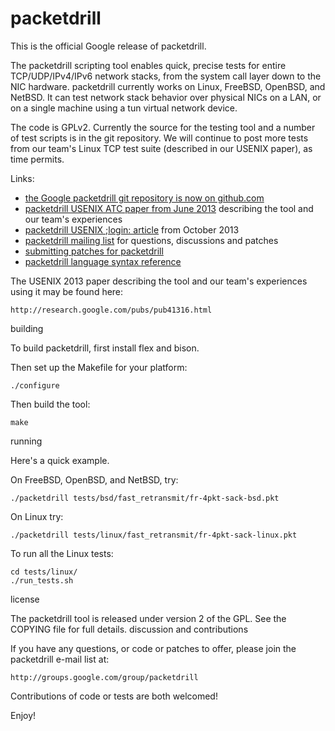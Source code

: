 # packetdrill
This is the official Google release of packetdrill.

The packetdrill scripting tool enables quick, precise tests for entire TCP/UDP/IPv4/IPv6 network stacks, from the system call layer down to the NIC hardware. packetdrill currently works on Linux, FreeBSD, OpenBSD, and NetBSD. It can test network stack behavior over physical NICs on a LAN, or on a single machine using a tun virtual network device.

The code is GPLv2. Currently the source for the testing tool and a number of test scripts is in the git repository. We will continue to post more tests from our team's Linux TCP test suite (described in our USENIX paper), as time permits.

Links:
* [the Google packetdrill git repository is now on github.com](https://github.com/google/packetdrill)
* [packetdrill USENIX ATC paper from June 2013](http://research.google.com/pubs/pub41316.html) describing the tool and our team's experiences
* [packetdrill USENIX ;login: article](http://research.google.com/pubs/pub41848.html) from October 2013
* [packetdrill mailing list](https://groups.google.com/forum/#!forum/packetdrill) for questions, discussions and patches
* [submitting patches for packetdrill](https://code.google.com/archive/p/packetdrill/wikis/SubmittingPatches.wiki)
* [packetdrill language syntax reference](https://code.google.com/archive/p/packetdrill/wikis/Syntax.wiki)

The USENIX 2013 paper describing the tool and our team's experiences using it may be found here:

    http://research.google.com/pubs/pub41316.html

building

To build packetdrill, first install flex and bison.

Then set up the Makefile for your platform:

```
./configure
```

Then build the tool:

```
make
```

running

Here's a quick example.

On FreeBSD, OpenBSD, and NetBSD, try:

```
./packetdrill tests/bsd/fast_retransmit/fr-4pkt-sack-bsd.pkt

```

On Linux try:

```
./packetdrill tests/linux/fast_retransmit/fr-4pkt-sack-linux.pkt

```

To run all the Linux tests: 

```
cd tests/linux/
./run_tests.sh
```

license

The packetdrill tool is released under version 2 of the GPL. See the COPYING file for full details.
discussion and contributions

If you have any questions, or code or patches to offer, please join the packetdrill e-mail list at:

    http://groups.google.com/group/packetdrill

Contributions of code or tests are both welcomed!

Enjoy!
